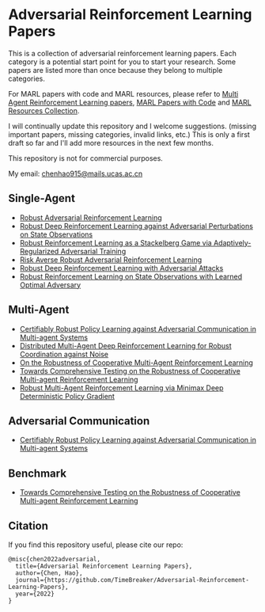 # Adversarial Reinforcement Learning Papers
This is a collection of adversarial reinforcement learning papers. Each category is a potential start point for you to start your research. Some papers are listed more than once because they belong to multiple categories.

For MARL papers with code and MARL resources, please refer to [Multi Agent Reinforcement Learning papers](https://github.com/TimeBreaker/Multi-Agent-Reinforcement-Learning-papers), [MARL Papers with Code](https://github.com/TimeBreaker/MARL-papers-with-code) and [MARL Resources Collection](https://github.com/TimeBreaker/MARL-resources-collection).

I will continually update this repository and I welcome suggestions. (missing important papers, missing categories, invalid links, etc.) This is only a first draft so far and I'll add more resources in the next few months.

This repository is not for commercial purposes.

My email: chenhao915@mails.ucas.ac.cn

<!-- ## Overview
* [Reviews](https://github.com/TimeBreaker/Multi-Agent-Reinforcement-Learning-papers#reviews) -->

## Single-Agent
* [Robust Adversarial Reinforcement Learning](http://proceedings.mlr.press/v70/pinto17a/pinto17a.pdf)
* [Robust Deep Reinforcement Learning against Adversarial Perturbations on State Observations](https://proceedings.neurips.cc/paper/2020/file/f0eb6568ea114ba6e293f903c34d7488-Paper.pdf)
* [Robust Reinforcement Learning as a Stackelberg Game via Adaptively-Regularized Adversarial Training](https://arxiv.org/pdf/2202.09514)
* [Risk Averse Robust Adversarial Reinforcement Learning](https://arxiv.org/pdf/1904.00511)
* [Robust Deep Reinforcement Learning with Adversarial Attacks](https://arxiv.org/pdf/1712.03632)
* [Robust Reinforcement Learning on State Observations with Learned Optimal Adversary](https://arxiv.org/pdf/2101.08452)


## Multi-Agent
* [Certifiably Robust Policy Learning against Adversarial Communication in Multi-agent Systems](https://arxiv.org/pdf/2206.10158)
* [Distributed Multi-Agent Deep Reinforcement Learning for Robust Coordination against Noise](https://arxiv.org/pdf/2205.09705)
* [On the Robustness of Cooperative Multi-Agent Reinforcement Learning](https://arxiv.org/pdf/2003.03722)
* [Towards Comprehensive Testing on the Robustness of Cooperative Multi-agent Reinforcement Learning](https://openaccess.thecvf.com/content/CVPR2022W/ArtOfRobust/papers/Guo_Towards_Comprehensive_Testing_on_the_Robustness_of_Cooperative_Multi-Agent_Reinforcement_CVPRW_2022_paper.pdf)
* [Robust Multi-Agent Reinforcement Learning via Minimax Deep Deterministic Policy Gradient](https://ojs.aaai.org/index.php/AAAI/article/view/4327/4205)


## Adversarial Communication
* [Certifiably Robust Policy Learning against Adversarial Communication in Multi-agent Systems](https://arxiv.org/pdf/2206.10158)


## Benchmark
* [Towards Comprehensive Testing on the Robustness of Cooperative Multi-agent Reinforcement Learning](https://openaccess.thecvf.com/content/CVPR2022W/ArtOfRobust/papers/Guo_Towards_Comprehensive_Testing_on_the_Robustness_of_Cooperative_Multi-Agent_Reinforcement_CVPRW_2022_paper.pdf)



## Citation

If you find this repository useful, please cite our repo:
```
@misc{chen2022adversarial,
  title={Adversarial Reinforcement Learning Papers},
  author={Chen, Hao},
  journal={https://github.com/TimeBreaker/Adversarial-Reinforcement-Learning-Papers},
  year={2022}
}
```
